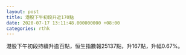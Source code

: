 ```yaml
---
layout: post
title: 港股下午初段升近170點
date: 2020-07-17 13:11:48.000000000 +08:00
categories: rthk
---
```


港股下午初段持續升逾百點，恒生指數報25137點，升167點，升幅0.67%。
